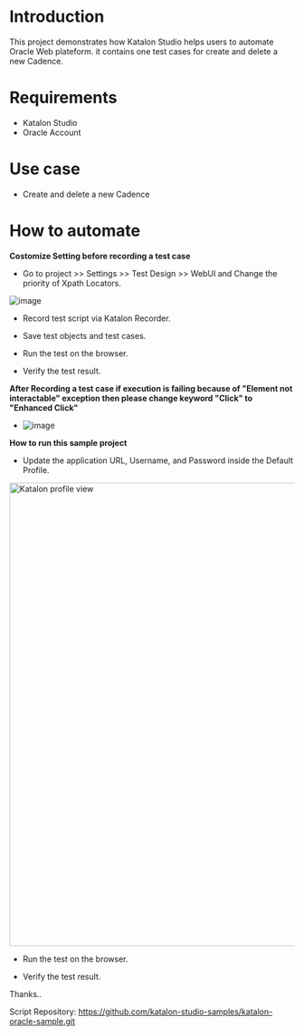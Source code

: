 # Introduction

This project demonstrates how Katalon Studio helps users to automate Oracle Web plateform. it contains one test cases for create and delete a new Cadence.

# Requirements

* Katalon Studio
* Oracle Account

# Use case

* Create and delete a new Cadence

# How to automate

**Costomize Setting before recording a test case**

* Go to project >> Settings >> Test Design >> WebUI and Change the priority of Xpath Locators.

![image](https://user-images.githubusercontent.com/84115288/214218084-b99e47c5-be63-49ad-89c2-fb4bcbcebb83.png)


* Record test script via Katalon Recorder.

* Save test objects and test cases.

* Run the test on the browser.

* Verify the test result.

**After Recording a test case if execution is failing because of "Element not interactable" exception then please change keyword "Click" to "Enhanced Click"**

* ![image](https://user-images.githubusercontent.com/84115288/214219707-cee7a5cd-d1f3-4ac5-a2a2-009667e4d598.png)

**How to run this sample project**

* Update the application URL, Username, and Password inside the Default Profile.

<img width="818" alt="Katalon profile view" src="https://user-images.githubusercontent.com/1128/214109634-f63eebd2-4433-4c4a-9d9a-dcc89b10df34.png">

* Run the test on the browser.

* Verify the test result.

Thanks..

Script Repository: https://github.com/katalon-studio-samples/katalon-oracle-sample.git
